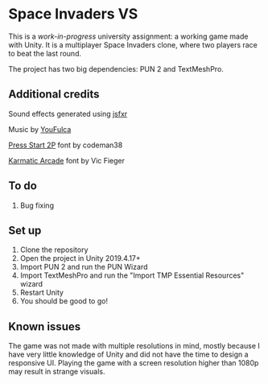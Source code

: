 # Space Invaders VS

This is a *work-in-progress* university assignment: a working game made with Unity.
It is a multiplayer Space Invaders clone, where two players race to beat the last round.

The project has two big dependencies: PUN 2 and TextMeshPro.

## Additional credits

Sound effects generated using [jsfxr](http://sfxr.me/)

Music by [YouFulca](https://wingless-seraph.net/en/)

[Press Start 2P](https://www.1001fonts.com/press-start-2p-font.html) font by codeman38

[Karmatic Arcade](https://www.1001fonts.com/karmatic-arcade-font.html) font by Vic Fieger

## To do

1. Bug fixing

## Set up

1. Clone the repository
2. Open the project in Unity 2019.4.17+
3. Import PUN 2 and run the PUN Wizard
4. Import TextMeshPro and run the "Import TMP Essential Resources" wizard
5. Restart Unity
6. You should be good to go!

## Known issues

The game was not made with multiple resolutions in mind, mostly because I have very little
knowledge of Unity and did not have the time to design a responsive UI. Playing the game
with a screen resolution higher than 1080p may result in strange visuals.
